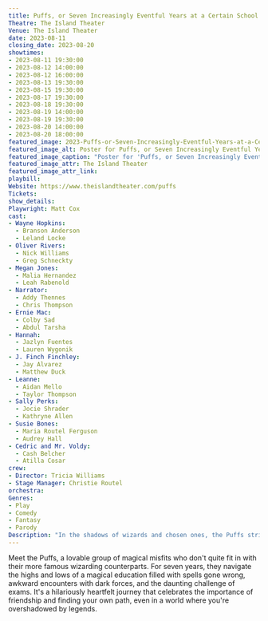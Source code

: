 ```yaml
---
title: Puffs, or Seven Increasingly Eventful Years at a Certain School of Magic and Magic
Theatre: The Island Theater
Venue: The Island Theater
date: 2023-08-11
closing_date: 2023-08-20
showtimes:
- 2023-08-11 19:30:00
- 2023-08-12 14:00:00
- 2023-08-12 16:00:00
- 2023-08-13 19:30:00
- 2023-08-15 19:30:00
- 2023-08-17 19:30:00
- 2023-08-18 19:30:00
- 2023-08-19 14:00:00
- 2023-08-19 19:30:00
- 2023-08-20 14:00:00
- 2023-08-20 18:00:00
featured_image: 2023-Puffs-or-Seven-Increasingly-Eventful-Years-at-a-Certain-School-of-Magic-and-Magic.webp
featured_image_alt: Poster for Puffs, or Seven Increasingly Eventful Years at a Certain School of Magic and Magic
featured_image_caption: "Poster for 'Puffs, or Seven Increasingly Eventful Years at a Certain School of Magic and Magic'"
featured_image_attr: The Island Theater
featured_image_attr_link: 
playbill:
Website: https://www.theislandtheater.com/puffs
Tickets: 
show_details: 
Playwright: Matt Cox
cast:
- Wayne Hopkins: 
  - Branson Anderson
  - Leland Locke
- Oliver Rivers: 
  - Nick Williams
  - Greg Schneckty
- Megan Jones: 
  - Malia Hernandez
  - Leah Rabenold
- Narrator: 
  - Addy Thennes
  - Chris Thompson
- Ernie Mac: 
  - Colby Sad
  - Abdul Tarsha
- Hannah: 
  - Jazlyn Fuentes
  - Lauren Wygonik
- J. Finch Finchley: 
  - Jay Alvarez
  - Matthew Duck
- Leanne: 
  - Aidan Mello
  - Taylor Thompson
- Sally Perks: 
  - Jocie Shrader
  - Kathryne Allen
- Susie Bones: 
  - Maria Routel Ferguson
  - Audrey Hall
- Cedric and Mr. Voldy: 
  - Cash Belcher
  - Atilla Cosar
crew:
- Director: Tricia Williams
- Stage Manager: Christie Routel
orchestra:
Genres:
- Play
- Comedy
- Fantasy
- Parody
Description: "In the shadows of wizards and chosen ones, the Puffs strive for a normal magical education, albeit with their own whimsical misadventures. A love letter to magic, misfits, and friendship."
---
```

Meet the Puffs, a lovable group of magical misfits who don't quite fit in with their more famous wizarding counterparts. For seven years, they navigate the highs and lows of a magical education filled with spells gone wrong, awkward encounters with dark forces, and the daunting challenge of exams. It's a hilariously heartfelt journey that celebrates the importance of friendship and finding your own path, even in a world where you're overshadowed by legends.
